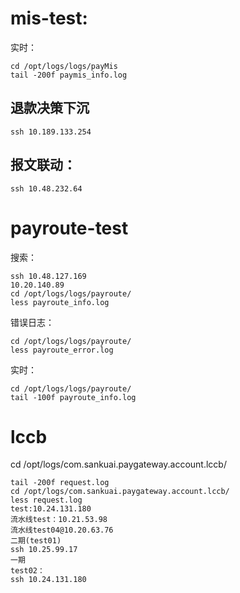 # mis-test:

实时：

```
cd /opt/logs/logs/payMis
tail -200f paymis_info.log
```

## 退款决策下沉

```
ssh 10.189.133.254
```

## 报文联动：

```
ssh 10.48.232.64
```

# payroute-test

搜索：

```
ssh 10.48.127.169               
10.20.140.89
cd /opt/logs/logs/payroute/
less payroute_info.log
```

错误日志：

```
cd /opt/logs/logs/payroute/
less payroute_error.log
```

实时：

```
cd /opt/logs/logs/payroute/
tail -100f payroute_info.log
```

# lccb

cd /opt/logs/com.sankuai.paygateway.account.lccb/

```
tail -200f request.log
cd /opt/logs/com.sankuai.paygateway.account.lccb/
less request.log
test:10.24.131.180
流水线test：10.21.53.98
流水线test04@10.20.63.76
二期(test01)
ssh 10.25.99.17
一期
test02：
ssh 10.24.131.180
```